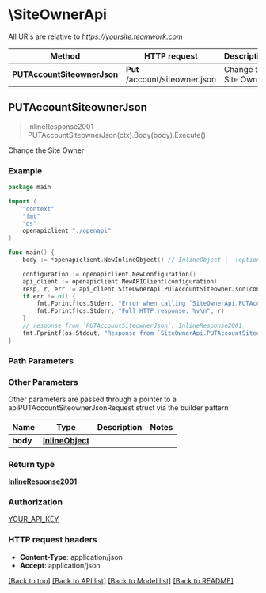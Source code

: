# \SiteOwnerApi

All URIs are relative to *https://yoursite.teamwork.com*

Method | HTTP request | Description
------------- | ------------- | -------------
[**PUTAccountSiteownerJson**](SiteOwnerApi.md#PUTAccountSiteownerJson) | **Put** /account/siteowner.json | Change the Site Owner



## PUTAccountSiteownerJson

> InlineResponse2001 PUTAccountSiteownerJson(ctx).Body(body).Execute()

Change the Site Owner



### Example

```go
package main

import (
    "context"
    "fmt"
    "os"
    openapiclient "./openapi"
)

func main() {
    body := *openapiclient.NewInlineObject() // InlineObject |  (optional)

    configuration := openapiclient.NewConfiguration()
    api_client := openapiclient.NewAPIClient(configuration)
    resp, r, err := api_client.SiteOwnerApi.PUTAccountSiteownerJson(context.Background()).Body(body).Execute()
    if err != nil {
        fmt.Fprintf(os.Stderr, "Error when calling `SiteOwnerApi.PUTAccountSiteownerJson``: %v\n", err)
        fmt.Fprintf(os.Stderr, "Full HTTP response: %v\n", r)
    }
    // response from `PUTAccountSiteownerJson`: InlineResponse2001
    fmt.Fprintf(os.Stdout, "Response from `SiteOwnerApi.PUTAccountSiteownerJson`: %v\n", resp)
}
```

### Path Parameters



### Other Parameters

Other parameters are passed through a pointer to a apiPUTAccountSiteownerJsonRequest struct via the builder pattern


Name | Type | Description  | Notes
------------- | ------------- | ------------- | -------------
 **body** | [**InlineObject**](InlineObject.md) |  | 

### Return type

[**InlineResponse2001**](inline_response_200_1.md)

### Authorization

[YOUR_API_KEY](../README.md#YOUR_API_KEY)

### HTTP request headers

- **Content-Type**: application/json
- **Accept**: application/json

[[Back to top]](#) [[Back to API list]](../README.md#documentation-for-api-endpoints)
[[Back to Model list]](../README.md#documentation-for-models)
[[Back to README]](../README.md)

